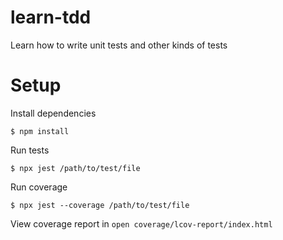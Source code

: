 # learn-tdd
Learn how to write unit tests and other kinds of tests

# Setup

Install dependencies

`$ npm install`

Run tests

`$ npx jest /path/to/test/file`

Run coverage

`$ npx jest --coverage /path/to/test/file`

View coverage report in `open coverage/lcov-report/index.html`